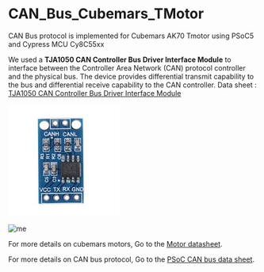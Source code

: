 # CAN_Bus_Cubemars_TMotor
CAN Bus protocol is implemented for Cubemars AK70 Tmotor using PSoC5 and Cypress MCU Cy8C55xx 

We used a **TJA1050 CAN Controller Bus Driver Interface Module** to interface between the Controller Area Network (CAN) protocol controller and the physical bus. The device provides differential transmit capability to the bus and differential receive capability to the CAN controller. Data sheet : [TJA1050 CAN Controller Bus Driver Interface Module](https://github.com/Vijayreddy-robotics/CAN_Bus_Cubemars_TMotor/blob/main/TJA1050.pdf)

![me](https://github.com/Vijayreddy-robotics/CAN_Bus_Cubemars_TMotor/blob/main/driver_module.jpg)




![me](cubemars2.gif)

For more details on cubemars motors, Go to the [Motor datasheet](https://github.com/Vijayreddy-robotics/CAN_Bus_Cubemars_TMotor/blob/main/cubemars_datasheet.pdf).

For more details on CAN bus protocol, Go to the [PSoC CAN bus data sheet](https://github.com/Vijayreddy-robotics/CAN_Bus_Cubemars_TMotor/blob/main/Infineon-AN52701_PSoC_3_and_PSoC_5LP-Getting_Started_with_Controller_Area_Network-ApplicationNotes-v13_00-EN.pdf).
